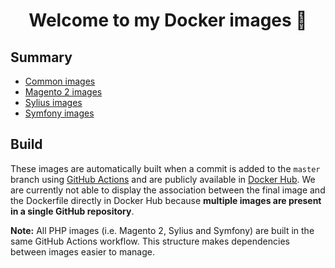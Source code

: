 <h1 align="center">Welcome to my Docker images 👋</h1>

Summary
-------
* [Common images][1]
* [Magento 2 images][2]
* [Sylius images][3]
* [Symfony images][4]

Build
-----
These images are automatically built when a commit is added to the `master` branch using
[GitHub Actions][5] and are publicly available in [Docker Hub][6]. We are currently not able to display the association
between the final image and the Dockerfile directly in Docker Hub because **multiple images are present in a single
GitHub repository**. 

**Note:** All PHP images (i.e. Magento 2, Sylius and Symfony) are built in the same GitHub Actions workflow. This
structure makes dependencies between images easier to manage.

<!-- Resources -->
[1]: /common
[2]: /magento2
[3]: /sylius
[4]: /symfony
[5]: /.github/workflows
[6]: https://hub.docker.com/u/ajardin
